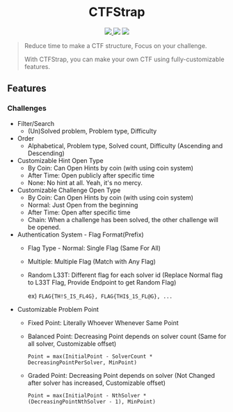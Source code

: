 <h1 align="center">CTFStrap</h1>

<p align="center">
	<a href="https://github.com/airbnb/javascript">
		<img src="https://img.shields.io/badge/code%20style-airbnb-brightgreen.svg?style=flat"/>
	</a>
	<img src="https://img.shields.io/badge/contributions-welcome-orange.svg"/>
	<a href="https://opensource.org/licenses/MIT">
		<img src="https://img.shields.io/badge/license-MIT-blue.svg"/>
	</a>
</p>

> Reduce time to make a CTF structure, Focus on your challenge.
>
> With CTFStrap, you can make your own CTF using fully-customizable features.

## Features

### Challenges

* Filter/Search
  * (Un)Solved problem, Problem type, Difficulty
* Order
  * Alphabetical, Problem type, Solved count, Difficulty (Ascending and Descending)
* Customizable Hint Open Type
  * By Coin: Can Open Hints by coin (with using coin system)
  * After Time: Open publicly after specific time
  * None: No hint at all. Yeah, it's no mercy.
* Customizable Challenge Open Type
  * By Coin: Can Open Hints by coin (with using coin system)
  * Normal: Just Open from the beginning
  * After Time: Open after specific time
  * Chain: When a challenge has been solved, the other challenge will be opened.
* Authentication System - Flag Format(Prefix)
  * Flag Type - Normal: Single Flag (Same For All)
  * Multiple: Multiple Flag (Match with Any Flag)
  * Random L33T: Different flag for each solver id (Replace Normal flag to L33T Flag, Provide Endpoint to get Random Flag)

    ex) `FLAG{TH!S_IS_FL4G}, FLAG{THI$_1S_FL@G}, ...`
* Customizable Problem Point
  * Fixed Point: Literally Whoever Whenever Same Point
  * Balanced Point: Decreasing Point depends on solver count (Same for all solver, Customizable offset)

    ```text
    Point = max(InitialPoint - SolverCount * DecreasingPointPerSolver, MinPoint)
    ```

  * Graded Point: Decreasing Point depends on solver (Not Changed after solver has increased, Customizable offset)

    ```text
    Point = max(InitialPoint - NthSolver * (DecreasingPointNthSolver - 1), MinPoint)
    ```
